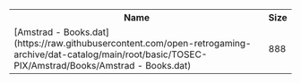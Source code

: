 <table>
<tr><th>Name</th><th>Size</th></tr>
<tr><td>
[Amstrad - Books.dat](https://raw.githubusercontent.com/open-retrogaming-archive/dat-catalog/main/root/basic/TOSEC-PIX/Amstrad/Books/Amstrad - Books.dat)
</td><td>888</td></tr>
</table>
